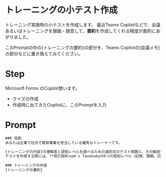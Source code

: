 # トレーニングの小テスト作成

トレーニング実施時の小テストを作成します。
最近Teams Copilotなどで、会議あるいはトレーニングを録画・録音して、**要約**を作成してくれる精度が劇的にあがりました。

このPromptの中の{トレーニングの要約}の部分を、Teams Copilotの[会議メモ]の部分などに置き換えてみてください。

# Step
Microsoft Forms のCopilot使います。
- クイズの作成
- 作成時に出てきたCopilotに、このPromptを入力

# Prompt
```cmd
### 役割
あなたは企業で社内で教育事業を担当している優秀なトレーナーです。

{トレーニングの内容}の理解度と認知レベルを調べるための選択式のテスト問題と、その解説を5問作成してください。
テストを作成する際には、**改訂版Bloom's Taxonomyの6つの認知レベル（記憶、理解、応用、分析、評価、創造）**を考慮してください。
 
### トレーニングの内容
{トレーニングの要約}
```
